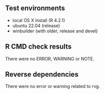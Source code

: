 ## Test environments

- local OS X install (R 4.2.1)
- ubuntu 22.04 (release)
- winbuilder (with older, release and devel) 

## R CMD check results

There were no ERROR, WARNING or NOTE.

## Reverse dependencies

There were no error or warning related to rvg.

